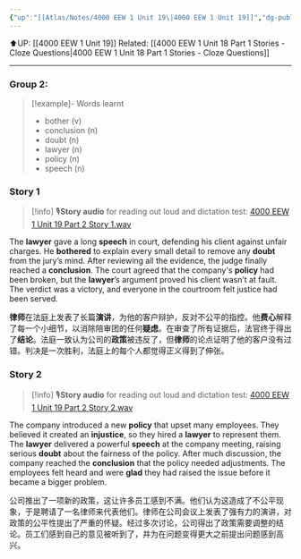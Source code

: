 ```yaml
---
{"up":"[[Atlas/Notes/4000 EEW 1 Unit 19\|4000 EEW 1 Unit 19]]","dg-publish":true,"permalink":"/atlas/notes/4000-eew-1-unit-19-part-2-stories/","dgPassFrontmatter":true}
---
```


⬆️UP: [[4000 EEW 1 Unit 19]]
Related: [[4000 EEW 1 Unit 18 Part 1 Stories - Cloze Questions\|4000 EEW 1 Unit 18 Part 1 Stories - Cloze Questions]]

---
### Group 2: 
> [!example]- Words learnt
> - bother (v)
> - conclusion (n)
> - doubt (n)
> - lawyer (n)
> - policy (n)
> - speech (n)

### Story 1

> [!info] 🎙️**Story audio** for reading out loud and dictation test:  [4000 EEW 1 Unit 19 Part 2 Story 1.wav](https://drive.google.com/file/d/1qHMU40JPS_XKU6sX2DArTHT9sHjwWACF/view?usp=drive_link)

The **lawyer** gave a long **speech** in court, defending his client against unfair charges. He **bothered** to explain every small detail to remove any **doubt** from the jury’s mind. After reviewing all the evidence, the judge finally reached a **conclusion**. The court agreed that the company's **policy** had been broken, but the **lawyer**’s argument proved his client wasn’t at fault. The verdict was a victory, and everyone in the courtroom felt justice had been served.

**律师**在法庭上发表了长篇**演讲**，为他的客户辩护，反对不公平的指控。他**费心**解释了每一个小细节，以消除陪审团的任何**疑虑**。在审查了所有证据后，法官终于得出了**结论**。法庭一致认为公司的**政策**被违反了，但**律师**的论点证明了他的客户没有过错。判决是一次胜利，法庭上的每个人都觉得正义得到了伸张。
### Story 2

> [!info] 🎙️**Story audio** for reading out loud and dictation test:  [4000 EEW 1 Unit 19 Part 2 Story 2.wav](https://drive.google.com/file/d/1AL-YDmUv5FSgFiIgE-B6NsGLsWKKzubt/view?usp=drive_link)


The company introduced a new **policy** that upset many employees. They believed it created an **injustice**, so they hired a **lawyer** to represent them. The **lawyer** delivered a powerful **speech** at the company meeting, raising serious **doubt** about the fairness of the policy. After much discussion, the company reached the **conclusion** that the policy needed adjustments. The employees felt heard and were **glad** they had raised the issue before it became a bigger problem.

公司推出了一项新的政策，这让许多员工感到不满。他们认为这造成了不公平现象，于是聘请了一名律师来代表他们。律师在公司会议上发表了强有力的演讲，对政策的公平性提出了严重的怀疑。经过多次讨论，公司得出了政策需要调整的结论。员工们感到自己的意见被听到了，并为在问题变得更大之前提出问题感到高兴。